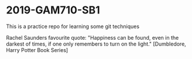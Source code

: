 # 2019-GAM710-SB1
This is a practice repo for learning some git techniques

Rachel Saunders favourite quote: "Happiness can be found, even in the darkest of times, if one only remembers to turn on the light." [Dumbledore, Harry Potter Book Series]
